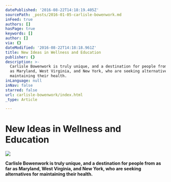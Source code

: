 ```yaml
---
datePublished: '2016-08-22T14:18:19.405Z'
sourcePath: _posts/2016-01-05-carlisle-bowenwork.md
inFeed: true
authors: []
hasPage: true
keywords: []
author: []
via: {}
dateModified: '2016-08-22T14:18:18.961Z'
title: New Ideas in Wellness and Education
publisher: {}
description: >-
  Carlisle Bowenwork is truly unique, and a destination for people from as far
  as Maryland, West Virginia, and New York, who are seeking alternatives for
  maintaining their health.
inLanguage: null
inNav: false
starred: false
url: carlisle-bowenwork/index.html
_type: Article

---
```

# New Ideas in Wellness and Education
![](https://s3-us-west-2.amazonaws.com/the-grid-img/p/9be8ac317203d46790b3296bf4b1fbb1e0263eaf.jpg)

**Carlisle Bowenwork is truly unique, and a destination for people from as far as Maryland, West Virginia, and New York, who are seeking alternatives for maintaining their health.**